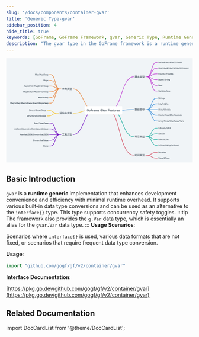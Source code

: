 ```yaml
---
slug: '/docs/components/container-gvar'
title: 'Generic Type-gvar'
sidebar_position: 4
hide_title: true
keywords: [GoFrame, GoFrame Framework, gvar, Generic Type, Runtime Generics, Concurrent Safe, Data Type Conversion, g.Var, Development Efficiency]
description: "The gvar type in the GoFrame framework is a runtime generic implementation designed to enhance development convenience and efficiency. gvar supports built-in data type conversion and can serve as an alternative to interface{}, with its concurrency-safe feature making it excellent in scenarios requiring frequent data conversion. Additionally, it introduces the usage of gvar types and related interface documentation."
---
```


![](/markdown/cd9ed75865d6b5efe704f58156a42fa4.png)

## Basic Introduction

`gvar` is a **runtime generic** implementation that enhances development convenience and efficiency with minimal runtime overhead. It supports various built-in data type conversions and can be used as an alternative to the `interface{}` type. This type supports concurrency safety toggles.
:::tip
The framework also provides the `g.Var` data type, which is essentially an alias for the `gvar.Var` data type.
:::
**Usage Scenarios**:

Scenarios where `interface{}` is used, various data formats that are not fixed, or scenarios that require frequent data type conversion.

**Usage**:

```go
import "github.com/gogf/gf/v2/container/gvar"
```

**Interface Documentation**:

[https://pkg.go.dev/github.com/gogf/gf/v2/container/gvar](https://pkg.go.dev/github.com/gogf/gf/v2/container/gvar)

## Related Documentation

import DocCardList from '@theme/DocCardList';

<DocCardList />